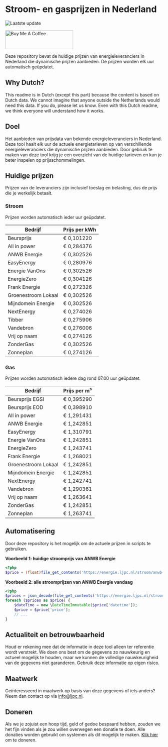 # Stroom- en gasprijzen in Nederland

![Laatste update](https://img.shields.io/badge/laatste%20update-2024--10--23%2021%3A00%20CET-brightgreen)

<a href="https://www.buymeacoffee.com/Lars-" target="_blank"><img src="https://cdn.buymeacoffee.com/buttons/v2/default-orange.png" alt="Buy Me A Coffee" height="60" style="height: 60px !important;width: 217px !important;" ></a>

Deze repository bevat de huidige prijzen van energieleveranciers in Nederland die dynamische prijzen aanbieden. De prijzen worden elk uur automatisch geüpdatet.

## Why Dutch?

This readme is in Dutch (except this part) because the content is based on Dutch data. We cannot imagine that anyone outside the Netherlands would need this data. If you do, please let us know. Even with this Dutch readme, we think
everyone will understand how it works.

## Doel

Het aanbieden van prijsdata van bekende energieleveranciers in Nederland. Deze tool haalt elk uur de actuele energietarieven op van verschillende energieleveranciers die dynamische prijzen aanbieden. Door gebruik te maken van deze tool
krijg je een overzicht van de huidige tarieven en kun je beter inspelen op prijsschommelingen.

## Huidige prijzen

Prijzen van de leveranciers zijn inclusief toeslag en belasting, dus de prijs die je werkelijk betaalt.

### Stroom

Prijzen worden automatisch ieder uur geüpdatet.

 Bedrijf | Prijs per kWh 
---------|---------------
Beursprijs | € 0,101220
All in power | € 0,284376
ANWB Energie | € 0,302526
EasyEnergy | € 0,280976
Energie VanOns | € 0,302526
EnergieZero | € 0,304126
Frank Energie | € 0,272326
Groenestroom Lokaal | € 0,302526
Mijndomein Energie | € 0,302526
NextEnergy | € 0,274026
Tibber | € 0,275906
Vandebron | € 0,276006
Vrij op naam | € 0,274126
ZonderGas | € 0,302526
Zonneplan | € 0,274126


### Gas

Prijzen worden automatisch iedere dag rond 07.00 uur geüpdatet.

 Bedrijf | Prijs per m³ 
---------|--------------
Beursprijs EGSI | € 0,395290
Beursprijs EOD | € 0,398910
All in power | € 1,291431
ANWB Energie | € 1,242851
EasyEnergy | € 1,310791
Energie VanOns | € 1,242851
EnergieZero | € 1,243741
Frank Energie | € 1,268021
Groenestroom Lokaal | € 1,242851
Mijndomein Energie | € 1,242851
NextEnergy | € 1,242741
Vandebron | € 1,290361
Vrij op naam | € 1,263641
ZonderGas | € 1,242851
Zonneplan | € 1,263741


## Automatisering

Door deze repository is het mogelijk om de actuele prijzen in scripts te gebruiken.

**Voorbeeld 1: huidige stroomprijs van ANWB Energie**

```php
<?php
$price = (float)file_get_contents('https://energie.ljpc.nl/stroom/anwb-energie-nu.txt');

```

**Voorbeeld 2: alle stroomprijzen van ANWB Energie vandaag**

```php
<?php
$prices = json_decode(file_get_contents('https://energie.ljpc.nl/stroom/all-in-power-vandaag.json'),true);
foreach ($prices as $price) {
    $dateTime = new \DateTimeImmutable($price['datetime']);
    $price = $price['price'];
    // ...
}
```

## Actualiteit en betrouwbaarheid

Houd er rekening mee dat de informatie in deze tool alleen ter referentie wordt verstrekt. We doen ons best om de gegevens zo nauwkeurig en actueel mogelijk te houden, maar we kunnen de volledige nauwkeurigheid van de gegevens niet
garanderen. Gebruik deze informatie op eigen risico.

## Maatwerk

Geïnteresseerd in maatwerk op basis van deze gegevens of iets anders? Neem dan contact op
via [info@ljpc.nl](mailto:info@ljpc.nl?subject=Energie%20prijzen).

## Doneren

Als we je zojuist een hoop tijd, geld of gedoe bespaard hebben, zouden we het fijn vinden als je zou willen overwegen een
donatie te doen. Alle donaties worden gebruikt om systemen als dit mogelijk te
maken. [Klik hier](https://www.buymeacoffee.com/Lars-) om te doneren.
